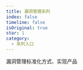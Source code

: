 ```yaml
---
title: 漏洞管理系列
index: false
timeline: false
isOriginal: true
star: 1
category:
  - 系列入口
---
```


漏洞管理标准化方式、实现产品

<!-- more -->

<Catalog />

